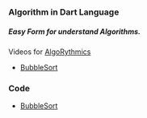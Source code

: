 ### Algorithm in Dart Language

##### Easy Form for understand Algorithms.

Videos for [AlgoRythmics](https://www.youtube.com/channel/UCIqiLefbVHsOAXDAxQJH7Xw)

 - [BubbleSort](https://www.youtube.com/watch?v=lyZQPjUT5B4)

### Code

- [BubbleSort](https://github.com/Fravier/DartAlgorithm/blob/master/lib/BubbleSort.dart)